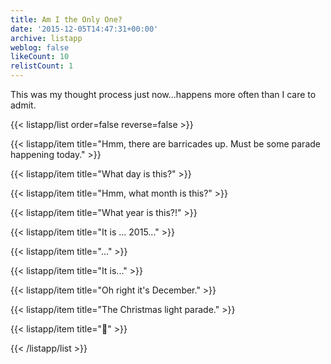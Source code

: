 ```yaml
---
title: Am I the Only One?
date: '2015-12-05T14:47:31+00:00'
archive: listapp
weblog: false
likeCount: 10
relistCount: 1
---
```


This was my thought process just now...happens more often than I care to admit.

<!--more-->

{{< listapp/list order=false reverse=false >}}

   {{< listapp/item title="Hmm, there are barricades up. Must be some parade happening today." >}}

   {{< listapp/item title="What day is this?" >}}

   {{< listapp/item title="Hmm, what month is this?" >}}

   {{< listapp/item title="What year is this?!" >}}

   {{< listapp/item title="It is ... 2015..." >}}

   {{< listapp/item title="..." >}}

   {{< listapp/item title="It is..." >}}

   {{< listapp/item title="Oh right it's December." >}}

   {{< listapp/item title="The Christmas light parade." >}}

   {{< listapp/item title="🎯" >}}

{{< /listapp/list >}}
